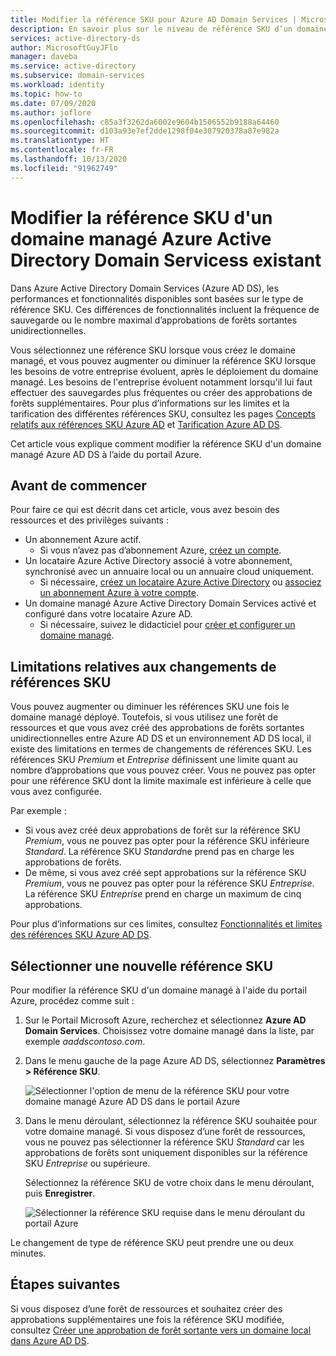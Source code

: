 ```yaml
---
title: Modifier la référence SKU pour Azure AD Domain Services | Microsoft Docs
description: En savoir plus sur le niveau de référence SKU d’un domaine managé Azure Active Directory Domain Services si les besoins de votre entreprise évoluent
services: active-directory-ds
author: MicrosoftGuyJFlo
manager: daveba
ms.service: active-directory
ms.subservice: domain-services
ms.workload: identity
ms.topic: how-to
ms.date: 07/09/2020
ms.author: joflore
ms.openlocfilehash: c85a3f3262da6002e9604b1506552b9188a64460
ms.sourcegitcommit: d103a93e7ef2dde1298f04e307920378a87e982a
ms.translationtype: HT
ms.contentlocale: fr-FR
ms.lasthandoff: 10/13/2020
ms.locfileid: "91962749"
---
```

# <a name="change-the-sku-for-an-existing-azure-active-directory-domain-services-managed-domain"></a>Modifier la référence SKU d'un domaine managé Azure Active Directory Domain Servicess existant

Dans Azure Active Directory Domain Services (Azure AD DS), les performances et fonctionnalités disponibles sont basées sur le type de référence SKU. Ces différences de fonctionnalités incluent la fréquence de sauvegarde ou le nombre maximal d’approbations de forêts sortantes unidirectionnelles.

Vous sélectionnez une référence SKU lorsque vous créez le domaine managé, et vous pouvez augmenter ou diminuer la référence SKU lorsque les besoins de votre entreprise évoluent, après le déploiement du domaine managé. Les besoins de l'entreprise évoluent notamment lorsqu'il lui faut effectuer des sauvegardes plus fréquentes ou créer des approbations de forêts supplémentaires. Pour plus d’informations sur les limites et la tarification des différentes références SKU, consultez les pages [Concepts relatifs aux références SKU Azure AD][concepts-sku] et [Tarification Azure AD DS][pricing].

Cet article vous explique comment modifier la référence SKU d'un domaine managé Azure AD DS à l’aide du portail Azure.

## <a name="before-you-begin"></a>Avant de commencer

Pour faire ce qui est décrit dans cet article, vous avez besoin des ressources et des privilèges suivants :

* Un abonnement Azure actif.
    * Si vous n’avez pas d’abonnement Azure, [créez un compte](https://azure.microsoft.com/free/?WT.mc_id=A261C142F).
* Un locataire Azure Active Directory associé à votre abonnement, synchronisé avec un annuaire local ou un annuaire cloud uniquement.
    * Si nécessaire, [créez un locataire Azure Active Directory][create-azure-ad-tenant] ou [associez un abonnement Azure à votre compte][associate-azure-ad-tenant].
* Un domaine managé Azure Active Directory Domain Services activé et configuré dans votre locataire Azure AD.
    * Si nécessaire, suivez le didacticiel pour [créer et configurer un domaine managé][create-azure-ad-ds-instance].

## <a name="sku-change-limitations"></a>Limitations relatives aux changements de références SKU

Vous pouvez augmenter ou diminuer les références SKU une fois le domaine managé déployé. Toutefois, si vous utilisez une forêt de ressources et que vous avez créé des approbations de forêts sortantes unidirectionnelles entre Azure AD DS et un environnement AD DS local, il existe des limitations en termes de changements de références SKU. Les références SKU *Premium* et *Entreprise* définissent une limite quant au nombre d’approbations que vous pouvez créer. Vous ne pouvez pas opter pour une référence SKU dont la limite maximale est inférieure à celle que vous avez configurée.

Par exemple :

* Si vous avez créé deux approbations de forêt sur la référence SKU *Premium*, vous ne pouvez pas opter pour la référence SKU inférieure *Standard*. La référence SKU *Standard*ne prend pas en charge les approbations de forêts.
* De même, si vous avez créé sept approbations sur la référence SKU *Premium*, vous ne pouvez pas opter pour la référence SKU *Entreprise*. La référence SKU *Entreprise* prend en charge un maximum de cinq approbations.

Pour plus d’informations sur ces limites, consultez [Fonctionnalités et limites des références SKU Azure AD DS][concepts-sku].

## <a name="select-a-new-sku"></a>Sélectionner une nouvelle référence SKU

Pour modifier la référence SKU d'un domaine managé à l'aide du portail Azure, procédez comme suit :

1. Sur le Portail Microsoft Azure, recherchez et sélectionnez **Azure AD Domain Services**. Choisissez votre domaine managé dans la liste, par exemple *aaddscontoso.com*.
1. Dans le menu gauche de la page Azure AD DS, sélectionnez **Paramètres > Référence SKU**.

    ![Sélectionner l'option de menu de la référence SKU pour votre domaine managé Azure AD DS dans le portail Azure](media/change-sku/overview-change-sku.png)

1. Dans le menu déroulant, sélectionnez la référence SKU souhaitée pour votre domaine managé. Si vous disposez d’une forêt de ressources, vous ne pouvez pas sélectionner la référence SKU *Standard* car les approbations de forêts sont uniquement disponibles sur la référence SKU *Entreprise* ou supérieure.

    Sélectionnez la référence SKU de votre choix dans le menu déroulant, puis **Enregistrer**.

    ![Sélectionner la référence SKU requise dans le menu déroulant du portail Azure](media/change-sku/change-sku-selection.png)

Le changement de type de référence SKU peut prendre une ou deux minutes.

## <a name="next-steps"></a>Étapes suivantes

Si vous disposez d’une forêt de ressources et souhaitez créer des approbations supplémentaires une fois la référence SKU modifiée, consultez [Créer une approbation de forêt sortante vers un domaine local dans Azure AD DS][create-trust].

<!-- INTERNAL LINKS -->
[create-azure-ad-tenant]: ../active-directory/fundamentals/sign-up-organization.md
[associate-azure-ad-tenant]: ../active-directory/fundamentals/active-directory-how-subscriptions-associated-directory.md
[create-azure-ad-ds-instance]: tutorial-create-instance.md
[concepts-sku]: administration-concepts.md#azure-ad-ds-skus
[create-trust]: tutorial-create-forest-trust.md

<!-- EXTERNAL LINKS -->
[pricing]: https://azure.microsoft.com/pricing/details/active-directory-ds/
